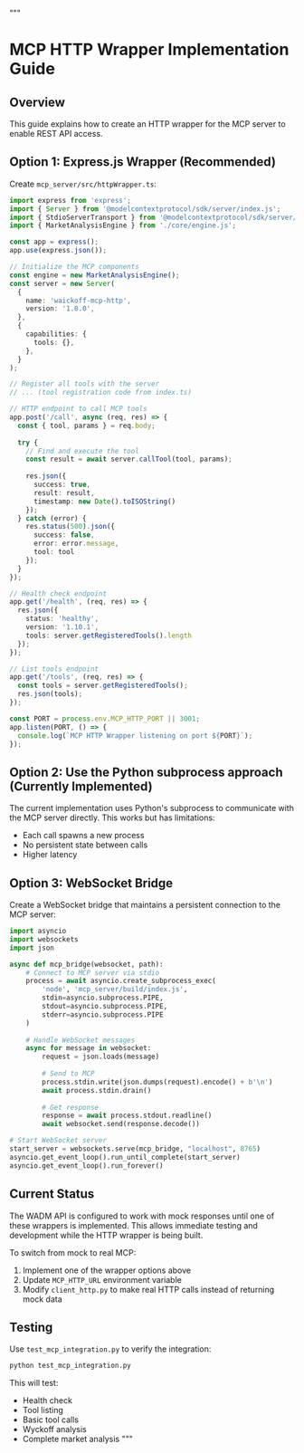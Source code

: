 """
# MCP HTTP Wrapper Implementation Guide

## Overview
This guide explains how to create an HTTP wrapper for the MCP server to enable REST API access.

## Option 1: Express.js Wrapper (Recommended)

Create `mcp_server/src/httpWrapper.ts`:

```typescript
import express from 'express';
import { Server } from '@modelcontextprotocol/sdk/server/index.js';
import { StdioServerTransport } from '@modelcontextprotocol/sdk/server/stdio.js';
import { MarketAnalysisEngine } from './core/engine.js';

const app = express();
app.use(express.json());

// Initialize the MCP components
const engine = new MarketAnalysisEngine();
const server = new Server(
  {
    name: 'waickoff-mcp-http',
    version: '1.0.0',
  },
  {
    capabilities: {
      tools: {},
    },
  }
);

// Register all tools with the server
// ... (tool registration code from index.ts)

// HTTP endpoint to call MCP tools
app.post('/call', async (req, res) => {
  const { tool, params } = req.body;
  
  try {
    // Find and execute the tool
    const result = await server.callTool(tool, params);
    
    res.json({
      success: true,
      result: result,
      timestamp: new Date().toISOString()
    });
  } catch (error) {
    res.status(500).json({
      success: false,
      error: error.message,
      tool: tool
    });
  }
});

// Health check endpoint
app.get('/health', (req, res) => {
  res.json({
    status: 'healthy',
    version: '1.10.1',
    tools: server.getRegisteredTools().length
  });
});

// List tools endpoint
app.get('/tools', (req, res) => {
  const tools = server.getRegisteredTools();
  res.json(tools);
});

const PORT = process.env.MCP_HTTP_PORT || 3001;
app.listen(PORT, () => {
  console.log(`MCP HTTP Wrapper listening on port ${PORT}`);
});
```

## Option 2: Use the Python subprocess approach (Currently Implemented)

The current implementation uses Python's subprocess to communicate with the MCP server directly.
This works but has limitations:
- Each call spawns a new process
- No persistent state between calls
- Higher latency

## Option 3: WebSocket Bridge

Create a WebSocket bridge that maintains a persistent connection to the MCP server:

```python
import asyncio
import websockets
import json

async def mcp_bridge(websocket, path):
    # Connect to MCP server via stdio
    process = await asyncio.create_subprocess_exec(
        'node', 'mcp_server/build/index.js',
        stdin=asyncio.subprocess.PIPE,
        stdout=asyncio.subprocess.PIPE,
        stderr=asyncio.subprocess.PIPE
    )
    
    # Handle WebSocket messages
    async for message in websocket:
        request = json.loads(message)
        
        # Send to MCP
        process.stdin.write(json.dumps(request).encode() + b'\n')
        await process.stdin.drain()
        
        # Get response
        response = await process.stdout.readline()
        await websocket.send(response.decode())

# Start WebSocket server
start_server = websockets.serve(mcp_bridge, "localhost", 8765)
asyncio.get_event_loop().run_until_complete(start_server)
asyncio.get_event_loop().run_forever()
```

## Current Status

The WADM API is configured to work with mock responses until one of these wrappers is implemented.
This allows immediate testing and development while the HTTP wrapper is being built.

To switch from mock to real MCP:
1. Implement one of the wrapper options above
2. Update `MCP_HTTP_URL` environment variable
3. Modify `client_http.py` to make real HTTP calls instead of returning mock data

## Testing

Use `test_mcp_integration.py` to verify the integration:
```bash
python test_mcp_integration.py
```

This will test:
- Health check
- Tool listing
- Basic tool calls
- Wyckoff analysis
- Complete market analysis
"""